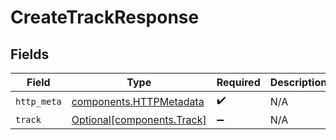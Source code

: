 # CreateTrackResponse


## Fields

| Field                                                              | Type                                                               | Required                                                           | Description                                                        |
| ------------------------------------------------------------------ | ------------------------------------------------------------------ | ------------------------------------------------------------------ | ------------------------------------------------------------------ |
| `http_meta`                                                        | [components.HTTPMetadata](../../models/components/httpmetadata.md) | :heavy_check_mark:                                                 | N/A                                                                |
| `track`                                                            | [Optional[components.Track]](../../models/components/track.md)     | :heavy_minus_sign:                                                 | N/A                                                                |